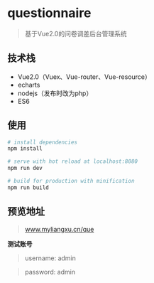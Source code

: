# questionnaire

> 基于Vue2.0的问卷调差后台管理系统

## 技术栈

* Vue2.0（Vuex、Vue-router、Vue-resource）
* echarts
* nodejs（发布时改为php）
* ES6

## 使用

``` bash
# install dependencies
npm install

# serve with hot reload at localhost:8080
npm run dev

# build for production with minification
npm run build
```

## 预览地址

>www.myliangxu.cn/que

**测试账号**

>username: admin

>password: admin
